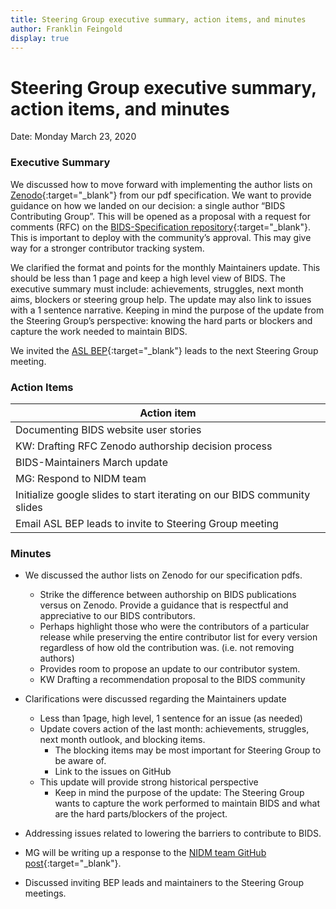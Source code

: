 ```yaml
---
title: Steering Group executive summary, action items, and minutes
author: Franklin Feingold
display: true
---
```


# Steering Group executive summary, action items, and minutes

Date: Monday March 23, 2020

<!--more-->

### Executive Summary

We discussed how to move forward with implementing the author lists on [Zenodo](https://zenodo.org/record/3686062){:target="_blank"} from our pdf specification. We want to provide guidance on how we landed on our decision: a single author “BIDS Contributing Group”. This will be opened as a proposal with a request for comments (RFC) on the [BIDS-Specification repository](https://github.com/bids-standard/bids-specification){:target="_blank"}. This is important to deploy with the community’s approval. This may give way for a stronger contributor tracking system.

We clarified the format and points for the monthly Maintainers update. This should be less than 1 page and keep a high level view of BIDS. The executive summary must include: achievements, struggles, next month aims, blockers or steering group help. The update may also link to issues with a 1 sentence narrative. Keeping in mind the purpose of the update from the Steering Group’s perspective: knowing the hard parts or blockers and capture the work needed to maintain BIDS.

We invited the [ASL BEP](https://bids.neuroimaging.io/bep005){:target="_blank"} leads to the next Steering Group meeting.

### Action Items



| Action item |
| -------- |
| Documenting BIDS website user stories         |
| KW: Drafting RFC Zenodo authorship decision process     |
| BIDS-Maintainers March update |
| MG: Respond to NIDM team |
| Initialize google slides to start iterating on our BIDS community slides |
| Email ASL BEP leads to invite to Steering Group meeting |

### Minutes

- We discussed the author lists on Zenodo for our specification pdfs.
  - Strike the difference between authorship on BIDS publications versus on Zenodo. Provide a guidance that is respectful and appreciative to our BIDS contributors.
  - Perhaps highlight those who were the contributors of a particular release while preserving the entire contributor list for every version regardless of how old the contribution was. (i.e. not removing authors)
  - Provides room to propose an update to our contributor system.
  - KW Drafting a recommendation proposal to the BIDS community

- Clarifications were discussed regarding the Maintainers update
  - Less than 1page, high level, 1 sentence for an issue (as needed)
  - Update covers action of the last month: achievements, struggles, next month outlook, and blocking items.
    - The blocking items may be most important for Steering Group to be aware of.
    - Link to the issues on GitHub
  - This update will provide strong historical perspective
    - Keep in mind the purpose of the update: The Steering Group wants to capture the work performed to maintain BIDS and what are the hard parts/blockers of the project.

- Addressing issues related to lowering the barriers to contribute to BIDS.

- MG will be writing up a response to the [NIDM team GitHub post](https://github.com/bids-standard/bids-specification/issues/423){:target="_blank"}.

- Discussed inviting BEP leads and maintainers to the Steering Group meetings.
